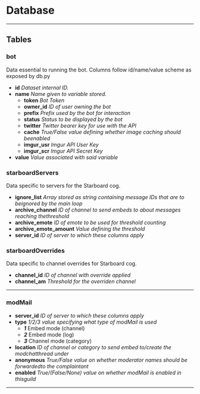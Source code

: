 # Database
---
## Tables

### bot

Data essential to running the bot.
Columns follow id/name/value scheme as exposed by db.py

- **id**
    *Dataset internal ID.*
- **name**
    *Name given to variable stored.*
    - **token**
        *Bot Token*
    - **owner_id**
        *ID of user owning the bot*
    - **prefix**
        *Prefix used by the bot for interaction*
    - **status**
        *Status to be displayed by the bot*
    - **twitter**
        *Twitter bearer key for use with the API*
    - **cache**
        *True/False value defining whether image caching should beenabled*
    - **imgur_usr**
        *Imgur API User Key*
    - **imgur_scr**
        *Imgur API Secret Key*
- **value**
    *Value associated with said variable*

### starboardServers

Data specific to servers for the Starboard cog.

- **ignore_list**
    *Array stored as string containing message IDs that are to beignored by the main loop*
- **archive_channel**
    *ID of channel to send embeds to about messages reaching thethreshold*
- **archive_emote**
    *ID of emote to be used for threshold counting*
- **archive_emote_amount**
    *Value defining the threshold*
- **server_id**
    *ID of server to which these columns apply*

### starboardOverrides

Data specific to channel overrides for Starboard cog.

- **channel_id**
    *ID of channel with override applied*
- **channel_am**
    *Threshold for the overriden channel*

---

### modMail

- **server_id**
    *ID of server to which these columns apply*
- **type**
    *1/2/3 value specifying what type of modMail is used*
    - ***1***
        Embed mode (channel)
    - ***2***
        Embed mode (log)
    - ***3***
        Channel mode (category)
- **location**
    *ID of channel or category to send embed to/create the modchatthread under*
- **anonymous**
    *True/False value on whether moderator names should be forwardedto the complaintant*
- **enabled**
    *True/(False/None) value on whether modMail is enabled in thisguild*

---

